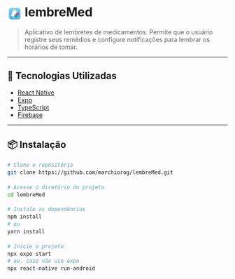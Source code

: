 <h1>
  <img src="assets/logo.png" alt="Logo" width="33" style="vertical-align: middle;">
  lembreMed
</h1>

> Aplicativo de lembretes de medicamentos.
> Permite que o usuário registre seus remédios e configure notificações para lembrar os horários de tomar.

---

## 🚀 Tecnologias Utilizadas

- [React Native](https://reactnative.dev/)
- [Expo](https://expo.dev/) 
- [TypeScript](https://www.typescriptlang.org/)
- [Firebase](https://firebase.google.com/)

---

## 📦 Instalação

```bash
# Clone o repositório
git clone https://github.com/marchiorog/lembreMed.git

# Acesse o diretório do projeto
cd lembreMed

# Instale as dependências
npm install
# ou
yarn install

# Inicie o projeto
npx expo start
# ou, caso não use expo
npx react-native run-android

